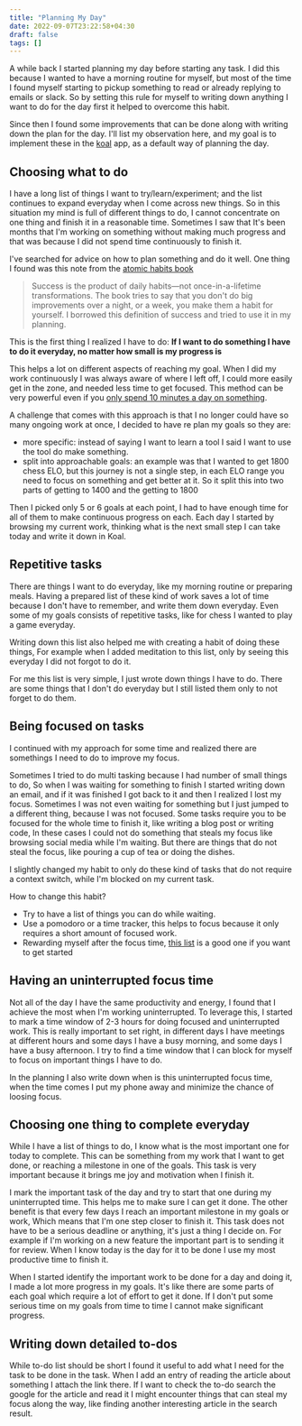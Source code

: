 ```yaml
---
title: "Planning My Day"
date: 2022-09-07T23:22:58+04:30
draft: false
tags: []
---
```


A while back I started planning my day before starting any task. I did this because I wanted to have a morning routine for myself,
but most of the time I found myself starting to pickup something to read or already replying to emails or slack. So by setting this
rule for myself to writing down anything I want to do for the day first it helped to overcome this habit.

Since then I found some improvements that can be done along with writing down the plan for the day. I'll list my observation here, and my
goal is to implement these in the [koal](https://github.com/Glyphack/koal) app, as a default way of planning the day.

## Choosing what to do

I have a long list of things I want to try/learn/experiment; and the list continues to expand everyday when I come across new things.
So in this situation my mind is full of different things to do, I cannot concentrate on one thing and finish it in a reasonable time.
Sometimes I saw that It's been months that I'm working on something without making much progress and that was because I did not spend
time continuously to finish it.

I've searched for advice on how to plan something and do it well.
One thing I found was this note from the [atomic habits book](https://jamesclear.com/atomic-habits)

> Success is the product of daily habits—not once-in-a-lifetime transformations.
> The book tries to say that you don't do big improvements over a night, or a week, you make them a habit for yourself.
> I borrowed this definition of success and tried to use it in my planning.

This is the first thing I realized I have to do:
**If I want to do something I have to do it everyday, no matter how small is my progress is**

This helps a lot on different aspects of reaching my goal. When I did my work continuously I was always aware of where I left off,
I could more easily get in the zone, and needed less time to get focused.
This method can be very powerful even if you [only spend 10 minutes a day on something](https://medium.com/@alexallain/ten-minutes-a-day-e2fa1084f924).

A challenge that comes with this approach is that I no longer could have so many ongoing work at once, I decided to
have re plan my goals so they are:

- more specific: instead of saying I want to learn a tool I said I want to use the tool do make something.
- split into approachable goals: an example was that I wanted to get 1800 chess ELO, but this journey is not a single step, in each ELO range you need to focus on something and get better at it. So it split this into two parts of getting to 1400 and the getting to 1800

Then I picked only 5 or 6 goals at each point, I had to have enough time for all of them to make continuous progress on each.
Each day I started by browsing my current work, thinking what is the next small step I can take today and write it down in Koal.

## Repetitive tasks

There are things I want to do everyday, like my morning routine or preparing meals.
Having a prepared list of these kind of work saves a lot of time because I don't have to remember,
and write them down everyday.
Even some of my goals consists of repetitive tasks, like for chess I wanted to play a game everyday.

Writing down this list also helped me with creating a habit of doing these things, For example when I
added meditation to this list, only by seeing this everyday I did not forgot to do it.

For me this list is very simple, I just wrote down things I have to do. There are some things that I don't
do everyday but I still listed them only to not forget to do them.

## Being focused on tasks

I continued with my approach for some time and realized there are somethings I need to do to improve my focus.

Sometimes I tried to do multi tasking because I had number of small things to do, So when I was waiting for something to finish
I started writing down an email, and if it was finished I got back to it and then I realized I lost my focus.
Sometimes I was not even waiting for something but I just jumped to a different thing, because I was not focused.
Some tasks require you to be focused for the whole time to finish it, like writing a blog post or writing code,
In these cases I could not do something that steals my focus like browsing social media while I'm waiting.
But there are things that do not steal the focus, like pouring a cup of tea or doing the dishes.

I slightly changed my habit to only do these kind of tasks that do not require a context switch,
while I'm blocked on my current task.

How to change this habit?

- Try to have a list of things you can do while waiting.
- Use a pomodoro or a time tracker, this helps to focus because it only requires a short amount of focused work.
- Rewarding myself after the focus time, [this list](https://www.frugalconfessions.com/save-me-money/reward-yourself/) is a good one if you want to get started

## Having an uninterrupted focus time

Not all of the day I have the same productivity and energy, I found that I achieve the most when I'm working uninterrupted.
To leverage this, I started to mark a time window of 2-3 hours for doing focused and uninterrupted work.
This is really important to set right, in different days I have meetings at different hours and some days I have a busy morning,
and some days I have a busy afternoon.
I try to find a time window that I can block for myself to focus on important things I have to do.

In the planning I also write down when is this uninterrupted focus time, when the time comes I put my phone away and minimize
the chance of loosing focus.

## Choosing one thing to complete everyday

While I have a list of things to do, I know what is the most important one for today to complete.
This can be something from my work that I want to get done, or reaching a milestone in one of the goals.
This task is very important because it brings me joy and motivation when I finish it.

I mark the important task of the day and try to start that one during my uninterrupted time. This helps me to make sure I can get it done.
The other benefit is that every few days I reach an important milestone in my goals or work,
Which means that I'm one step closer to finish it.
This task does not have to be a serious deadline or anything, it's just a thing I decide on.
For example if I'm working on a new feature the important part is to sending it for review.
When I know today is the day for it to be done I use my most productive time to finish it.

When I started identify the important work to be done for a day and doing it,
I made a lot more progress in my goals.
It's like there are some parts of each goal which require a lot of effort to get it done.
If I don't put some serious time on my goals from time to time I cannot make significant progress.

## Writing down detailed to-dos

While to-do list should be short I found it useful to add what I need for the task to be done in the task.
When I add an entry of reading the article about something I attach the link there.
If I want to check the to-do search the google for the article and read it I might encounter
things that can steal my focus along the way, like finding another interesting article in the search result.
